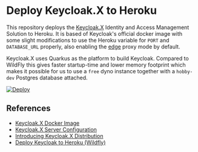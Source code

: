 # Deploy Keycloak.X to Heroku

This repository deploys the [Keycloak.X](https://www.keycloak.org) Identity and Access Management Solution
to Heroku.  It is based of Keycloak's official docker image with some slight modifications to use the
Heroku variable for `PORT` and `DATABASE_URL` properly, also enabling the [edge](https://github.com/keycloak/keycloak-community/blob/main/design/keycloak.x/configuration.md#proxy-mode) 
proxy mode by default.

Keycloak.X uses Quarkus as the platform to build Keycloak. Compared to WildFly this gives faster startup-time 
and lower memory footprint which makes it possible for us to use a `free` dyno instance together with a `hobby-dev` 
Postgres database attached.

[![Deploy](https://www.herokucdn.com/deploy/button.svg)](https://heroku.com/deploy)

## References
- [Keycloak.X Docker Image](https://github.com/keycloak/keycloak-containers/tree/main/server-x)
- [Keycloak.X Server Configuration](https://github.com/keycloak/keycloak-community/blob/main/design/keycloak.x/configuration.md)
- [Introducing Keycloak.X Distribution](https://www.keycloak.org/2020/12/first-keycloak-x-release.adoc)
- [Deploy Keycloak to Heroku (Wildfly)](https://github.com/mieckert/keycloak-heroku)
